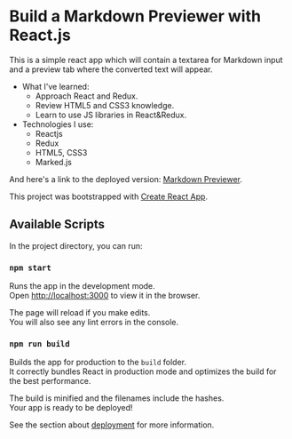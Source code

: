 # Build a Markdown Previewer with React.js

This is a simple react app which will contain a textarea for Markdown input and a preview tab where the converted text will appear.
- What I've learned:
  - Approach React and Redux.
  - Review HTML5 and CSS3 knowledge.
  - Learn to use JS libraries in React&Redux.
- Technologies I use:
  - Reactjs
  - Redux
  - HTML5, CSS3
  - Marked.js

And here's a link to the deployed version: [Markdown Previewer](http://markdown-previewer-reactjs.surge.sh).

This project was bootstrapped with [Create React App](https://github.com/facebook/create-react-app).

## Available Scripts

In the project directory, you can run:

### `npm start`

Runs the app in the development mode.\
Open [http://localhost:3000](http://localhost:3000) to view it in the browser.

The page will reload if you make edits.\
You will also see any lint errors in the console.

### `npm run build`

Builds the app for production to the `build` folder.\
It correctly bundles React in production mode and optimizes the build for the best performance.

The build is minified and the filenames include the hashes.\
Your app is ready to be deployed!

See the section about [deployment](https://facebook.github.io/create-react-app/docs/deployment) for more information.
